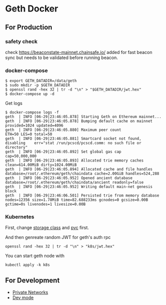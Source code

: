 # Geth Docker

## For Production

### safety check
check https://beaconstate-mainnet.chainsafe.io/ added for fast beacon sync but needs to be validated before running beacon.

### docker-compose

```console
$ export GETH_DATADIR=/data/geth
$ sudo mkdir -p $GETH_DATADIR
$ openssl rand -hex 32 | tr -d "\n" > "$GETH_DATADIR/jwt.hex"
$ docker-compose up -d
```

Get logs

```console
$ docker-compose logs -f
geth  | INFO [06-29|23:46:05.878] Starting Geth on Ethereum mainnet... 
geth  | INFO [06-29|23:46:05.878] Bumping default cache on mainnet         provided=1024 updated=4096
geth  | INFO [06-29|23:46:05.880] Maximum peer count                       ETH=50 LES=0 total=50
geth  | INFO [06-29|23:46:05.881] Smartcard socket not found, disabling    err="stat /run/pcscd/pcscd.comm: no such file or directory"
geth  | INFO [06-29|23:46:05.892] Set global gas cap                       cap=50,000,000
geth  | INFO [06-29|23:46:05.893] Allocated trie memory caches             clean=614.00MiB dirty=1024.00MiB
geth  | INFO [06-29|23:46:05.894] Allocated cache and file handles         database=/root/.ethereum/geth/chaindata cache=2.00GiB handles=524,288
geth  | INFO [06-29|23:46:05.952] Opened ancient database                  database=/root/.ethereum/geth/chaindata/ancient readonly=false
geth  | INFO [06-29|23:46:05.952] Writing default main-net genesis block 
geth  | INFO [06-29|23:46:06.501] Persisted trie from memory database      nodes=12356 size=1.78MiB time=82.688233ms gcnodes=0 gcsize=0.00B gctime=0s livenodes=1 livesize=0.00B
```

### Kubernetes

First, change [storage class](k8s/storageclass.yaml) and [pvc](k8s/pvc.yaml) first.

And then genreate random JWT for geth's auth rpc

```
openssl rand -hex 32 | tr -d "\n" > "k8s/jwt.hex"
```

You can start geth node with

```
kubectl apply -k k8s
```

## For Development

- [Private Networks](https://geth.ethereum.org/docs/interface/private-network)
- [Dev mode](https://geth.ethereum.org/getting-started/dev-mode)
